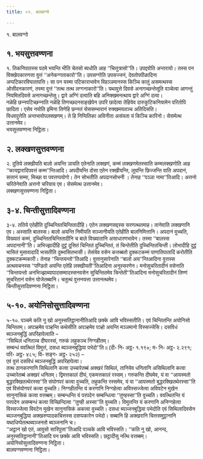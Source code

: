 ```yaml
---
title: ०१. बालवग्गो

---
```

१. बालवग्गो  


## १. भयसुत्तवण्णना

१. तिकनिपातस्स पठमे भयन्ति भीति चेतसो ब्यधोति आह ‘‘चित्तुत्रासो’’ति। उपद्दवोति अन्तरायो। तस्स पन विक्खेपकारणत्ता वुत्तं ‘‘अनेकग्गताकारो’’ति। उपसग्गोति उपसज्‍जनं, देवतोपपीळादिना अप्पटिकारविघातापत्ति। सा पन यस्मा पटिकाराभावेन विहञ्‍ञमानस्स किञ्‍चि कातुं असमत्थस्स ओसीदनकारणं, तस्मा वुत्तं ‘‘तत्थ तत्थ लग्गनाकारो’’ति। यथावुत्ते दिवसे अनागच्छन्तेसूति वञ्‍चेत्वा आगन्तुं नियमितदिवसे अनागच्छन्तेसु। द्वारे अग्गिं दत्वाति बहि अनिक्खमनत्थाय द्वारे अग्गिं दत्वा।  
नळेहि छन्‍नपटिच्छन्‍नाति नळेहि तिणच्छदनसङ्खेपेन उपरि छादेत्वा तेहियेव दारुकुटिकनियामेन परितोपि छादिता। एसेव नयोति इमिना तिणेहि छन्‍नतं सेससम्भारानं रुक्खमयतञ्‍च अतिदिसति।  
विधवपुत्तेति अन्तभावोपलक्खणम्। ते हि निप्पितिका अविनीता असंयता यं किञ्‍चि कारिनो। सेसमेत्थ उत्तानमेव।  
भयसुत्तवण्णना निट्ठिता।  


## २. लक्खणसुत्तवण्णना

२. दुतिये लक्खीयति बालो अयन्ति ञायति एतेनाति लक्खणं, कम्मं लक्खणमेतस्साति कम्मलक्खणोति आह ‘‘कायद्वारादिपवत्तं कम्म’’न्तिआदि। अपदीयन्ति दोसा एतेन रक्खीयन्ति, लूयन्ति छिज्‍जन्ति वाति अपदानं, सत्तानं सम्मा, मिच्छा वा पवत्तप्पयोगो। तेन सोभतीति अपदानसोभनी । तेनाह ‘‘पञ्‍ञा नामा’’तिआदि। अत्तनो चरितेनेवाति अत्तनो चरियाय एव। सेसमेत्थ उत्तानमेव।  
लक्खणसुत्तवण्णना निट्ठिता।  


## ३-४. चिन्तीसुत्तादिवण्णना

३-४. ततिये एतेहीति दुच्‍चिन्तितचिन्तितादीहि। एतेन लक्खणसद्दस्स सरणत्थतमाह। तानेवाति लक्खणानि एव। अस्साति बालस्स। बालो अयन्ति निमीयति सञ्‍जानीयति एतेहीति बालनिमित्तानि। अपदानं वुच्‍चति, विख्यातं कम्मं, दुच्‍चिन्तितचिन्तितादीनि च बाले विख्यातानि असाधारणभावेन। तस्मा ‘‘बालस्स अपदानानी’’ति। अभिज्झादीहि दुट्ठं दूसितं चिन्तितं दुच्‍चिन्तितं, तं चिन्तेतीति दुच्‍चिन्तितचिन्ती। लोभादीहि दुट्ठं भासितं मुसावादादिं भासतीति दुब्भासितभासी। तेसंयेव वसेन कत्तब्बतो दुक्‍कटकम्मं पाणातिपातादिं करोतीति दुक्‍कटकम्मकारी। तेनाह ‘‘चिन्तयन्तो’’तिआदि। वुत्तानुसारेनाति ‘‘बालो अय’’न्तिआदिना वुत्तस्स अत्थवचनस्स ‘‘पण्डितो अयन्ति एतेहि लक्खीयती’’तिआदिना अनुस्सरणेन। मनोसुचरितादीनं वसेनाति ‘‘चिन्तयन्तो अनभिज्झाब्यापादसम्मादस्सनवसेन सुचिन्तितमेव चिन्तेती’’तिआदिना मनोसुचरितादीनं तिण्णं सुचरितानं वसेन योजेतब्बानि। चतुत्थं वुत्तनयत्ता उत्तानत्थमेव।  
चिन्तीसुत्तादिवण्णना निट्ठिता।  


## ५-१०. अयोनिसोसुत्तादिवण्णना

५-१०. पञ्‍चमे कति नु खो अनुस्सतिट्ठानानीतिआदि छक्‍के आवि भविस्सतीति। एवं चिन्तितन्ति अयोनिसो चिन्तितम्। अपञ्हमेव पञ्हन्ति कथेसीति अपञ्हमेव पञ्हो अयन्ति मञ्‍ञमानो विस्सज्‍जेसि। दसविधं ब्यञ्‍जनबुद्धिं अपरिहापेत्वाति –  
‘‘सिथिलं धनितञ्‍च दीघरस्सं, गरुकं लहुकञ्‍च निग्गहीतम्।  
सम्बन्धं ववत्थितं विमुत्तं, दसधा ब्यञ्‍जनबुद्धिया पभेदो’’ति॥ (दी॰ नि॰ अट्ठ॰ १.१९०; म॰ नि॰ अट्ठ॰ २.२९१; परि॰ अट्ठ॰ ४८५; वि॰ सङ्ग॰ अट्ठ॰ २५२) –  
एवं वुत्तं दसविधं ब्यञ्‍जनबुद्धिं अपरिहापेत्वा।  
तत्थ ठानकरणानि सिथिलानि कत्वा उच्‍चारेतब्बं अक्खरं सिथिलं, तानियेव धनितानि असिथिलानि कत्वा उच्‍चारेतब्बं अक्खरं धनितम्। द्विमत्तकालं दीघं, एकमत्तकालं रस्सम्। गरुकन्ति दीघमेव, यं वा ‘‘आयस्मतो बुद्धरक्खितत्थेरस्सा’’ति संयोगपरं कत्वा वुच्‍चति, लहुकन्ति रस्समेव, यं वा ‘‘आयस्मतो बुद्धरक्खितथेरस्सा’’ति एवं विसंयोगपरं कत्वा वुच्‍चति। निग्गहीतन्ति यं करणानि निग्गहेत्वा अविस्सज्‍जेत्वा अविवटेन मुखेन सानुनासिकं कत्वा वत्तब्बम्। सम्बन्धन्ति यं परपदेन सम्बन्धित्वा ‘‘तुण्हस्सा’’ति वुच्‍चति। ववत्थितन्ति यं परपदेन असम्बन्धं कत्वा विच्छिन्दित्वा ‘‘तुण्ही अस्सा’’ति वुच्‍चति। विमुत्तन्ति यं करणानि अनिग्गहेत्वा विस्सज्‍जेत्वा विवटेन मुखेन सानुनासिकं अकत्वा वुच्‍चति। दसधा ब्यञ्‍जनबुद्धिया पभेदोति एवं सिथिलादिवसेन ब्यञ्‍जनबुद्धिया अक्खरुप्पादकचित्तस्स दसप्पकारेन पभेदो। सब्बानि हि अक्खरानि चित्तसमुट्ठानानि यथाधिप्पेतत्थब्यञ्‍जनतो ब्यञ्‍जनानि च।  
‘‘अट्ठानं खो एतं, आवुसो सारिपुत्ता’’तिआदि पञ्‍चके आवि भविस्सति। ‘‘कति नु खो, आनन्द, अनुस्सतिट्ठानानी’’तिआदि पन छक्‍के आवि भविस्सति। छट्ठादीसु नत्थि वत्तब्बम्।  
अयोनिसोसुत्तादिवण्णना निट्ठिता।  
बालवग्गवण्णना निट्ठिता।  